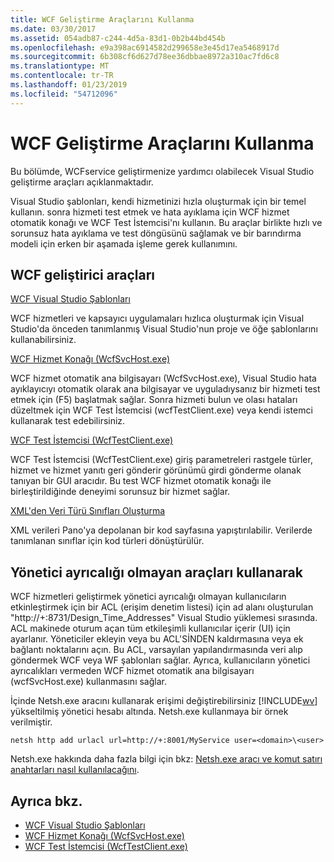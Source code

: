 ```yaml
---
title: WCF Geliştirme Araçlarını Kullanma
ms.date: 03/30/2017
ms.assetid: 054adb87-c244-4d5a-83d1-0b2b44bd454b
ms.openlocfilehash: e9a398ac6914582d299658e3e45d17ea5468917d
ms.sourcegitcommit: 6b308cf6d627d78ee36dbbae8972a310ac7fd6c8
ms.translationtype: MT
ms.contentlocale: tr-TR
ms.lasthandoff: 01/23/2019
ms.locfileid: "54712096"
---
```

# <a name="using-the-wcf-development-tools"></a>WCF Geliştirme Araçlarını Kullanma
Bu bölümde, WCFservice geliştirmenize yardımcı olabilecek Visual Studio geliştirme araçları açıklanmaktadır.  
  
 Visual Studio şablonları, kendi hizmetinizi hızla oluşturmak için bir temel kullanın. sonra hizmeti test etmek ve hata ayıklama için WCF hizmet otomatik konağı ve WCF Test İstemcisi'nı kullanın. Bu araçlar birlikte hızlı ve sorunsuz hata ayıklama ve test döngüsünü sağlamak ve bir barındırma modeli için erken bir aşamada işleme gerek kullanımını.  
  
## <a name="the-wcf-developer-tools"></a>WCF geliştirici araçları  
 [WCF Visual Studio Şablonları](../../../docs/framework/wcf/wcf-vs-templates.md)  
  
 WCF hizmetleri ve kapsayıcı uygulamaları hızlıca oluşturmak için Visual Studio'da önceden tanımlanmış Visual Studio'nun proje ve öğe şablonlarını kullanabilirsiniz.  
  
 [WCF Hizmet Konağı (WcfSvcHost.exe)](../../../docs/framework/wcf/wcf-service-host-wcfsvchost-exe.md)  
  
 WCF hizmet otomatik ana bilgisayarı (WcfSvcHost.exe), Visual Studio hata ayıklayıcıyı otomatik olarak ana bilgisayar ve uyguladıysanız bir hizmeti test etmek için (F5) başlatmak sağlar. Sonra hizmeti bulun ve olası hataları düzeltmek için WCF Test İstemcisi (wcfTestClient.exe) veya kendi istemci kullanarak test edebilirsiniz.  
  
 [WCF Test İstemcisi (WcfTestClient.exe)](../../../docs/framework/wcf/wcf-test-client-wcftestclient-exe.md)  
  
 WCF Test İstemcisi (WcfTestClient.exe) giriş parametreleri rastgele türler, hizmet ve hizmet yanıtı geri gönderir görünümü girdi gönderme olanak tanıyan bir GUI aracıdır. Bu test WCF hizmet otomatik konağı ile birleştirildiğinde deneyimi sorunsuz bir hizmet sağlar.  
  
 [XML'den Veri Türü Sınıfları Oluşturma](../../../docs/framework/wcf/generating-data-type-classes-from-xml.md)  
  
 XML verileri Pano'ya depolanan bir kod sayfasına yapıştırılabilir. Verilerde tanımlanan sınıflar için kod türleri dönüştürülür.  
  
## <a name="using-the-tools-without-administrator-privilege"></a>Yönetici ayrıcalığı olmayan araçları kullanarak  
 WCF hizmetleri geliştirmek yönetici ayrıcalığı olmayan kullanıcıların etkinleştirmek için bir ACL (erişim denetim listesi) için ad alanı oluşturulan "http://+:8731/Design_Time_Addresses" Visual Studio yüklemesi sırasında. ACL makinede oturum açan tüm etkileşimli kullanıcılar içerir (UI) için ayarlanır. Yöneticiler ekleyin veya bu ACL'SİNDEN kaldırmasına veya ek bağlantı noktalarını açın. Bu ACL, varsayılan yapılandırmasında veri alıp göndermek WCF veya WF şablonları sağlar. Ayrıca, kullanıcıların yönetici ayrıcalıkları vermeden WCF hizmet otomatik ana bilgisayarı (wcfSvcHost.exe) kullanmasını sağlar.  
  
 İçinde Netsh.exe aracını kullanarak erişimi değiştirebilirsiniz [!INCLUDE[wv](../../../includes/wv-md.md)] yükseltilmiş yönetici hesabı altında. Netsh.exe kullanmaya bir örnek verilmiştir.  
  
```  
netsh http add urlacl url=http://+:8001/MyService user=<domain>\<user>  
```  
  
 Netsh.exe hakkında daha fazla bilgi için bkz: [Netsh.exe aracı ve komut satırı anahtarları nasıl kullanılacağını](https://go.microsoft.com/fwlink/?LinkId=97877).  
  
## <a name="see-also"></a>Ayrıca bkz.
- [WCF Visual Studio Şablonları](../../../docs/framework/wcf/wcf-vs-templates.md)
- [WCF Hizmet Konağı (WcfSvcHost.exe)](../../../docs/framework/wcf/wcf-service-host-wcfsvchost-exe.md)
- [WCF Test İstemcisi (WcfTestClient.exe)](../../../docs/framework/wcf/wcf-test-client-wcftestclient-exe.md)
